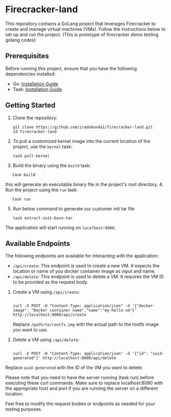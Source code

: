 # Firecracker-land

This repository contains a GoLang project that leverages Firecracker to create and manage virtual machines (VMs). Follow the instructions below to set up and run the project. (This is prototype of firecracker demo testing golang codes)

## Prerequisites

Before running this project, ensure that you have the following dependencies installed:

* Go: [Installation Guide](https://golang.org/doc/install)
* Task: [Installation Guide](https://taskfile.dev/#/installation)

## Getting Started

1. Clone the repository:

   ```
   git clone https://github.com/iradukunda1/firecracker-land.git
   cd firecracker-land
   ```
2. To pull a customized kernel image into the current location of the project, use the `kernel` task:

   ```
   task pull-kernel
   ```
3. Build the binary using the `build` task:

```
   task build
```

   this will generate an executable binary file in the project's root directory.
4. Run the project using the `run` task:

```
   task run
```

5. Run below command to generate our customer init tar file

   ```
   task extract-init-base-tar
   ```

The application will start running on `localhost:8080`.

## Available Endpoints

The following endpoints are available for interacting with the application:

* `/api/create`: This endpoint is used to create a new VM. It expects the location or name of you docker container image as input and name.
* `/api/delete`: This endpoint is used to delete a VM. It requires the VM ID to be provided as the request body.

1. Create a VM using `/api/create`:

   ```

   curl -X POST -H "Content-Type: application/json" -d '{"docker-image": "Docker container name","name":"my-hello-vm"}' http://localhost:8080/api/create

   ```

   Replace `/path/to/rootfs.img` with the actual path to the rootfs image you want to use.
2. Delete a VM using `/api/delete`:

   ```

   curl -X POST -H "Content-Type: application/json" -d '{"id": "uuid-generated"}' http://localhost:8080/api/delete

   ```

Replace `uuid-generated` with the ID of the VM you want to delete.

Please note that you need to have the server running (task run) before executing these curl commands. Make sure to replace localhost:8080 with the appropriate host and port if you are running the server on a different location.

Feel free to modify the request bodies or endpoints as needed for your testing purposes.

